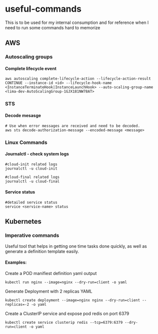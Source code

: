 # useful-commands

This is to be used for my internal consumption and for reference when I need to run some commands hard to memorize

## AWS

### Autoscaling groups

#### Complete lifecycle event 
```
aws autoscaling complete-lifecycle-action --lifecycle-action-result CONTINUE --instance-id <id> --lifecycle-hook-name <InstanceTerminateHook|InstanceLaunchHook> --auto-scaling-group-name <lima-dev-AutoScalingGroup-1GJX181NW78AT>
```

### STS

#### Decode mesasge

```
# Use when error messages are received and need to be decoded.
aws sts decode-authorization-message --encoded-message <message>
```

### Linux Commands

#### Journalctl - check system logs

```
#cloud-init related logs
journalctl -u cloud-init
```
```
#cloud-final related logs
journalctl -u cloud-final
```
#### Service status
```
#detailed service status
service <service-name> status
```

## Kubernetes

### Imperative commands

Useful tool that helps in getting one time tasks done quickly, as well as generate a definition template easily.

#### Examples:

Create a POD manifiest definition yaml output
```
kubectl run nginx --image=nginx --dry-run=client -o yaml
```

Generate Deployment with 2 replicas YAML 

```
kubectl create deployment --image=nginx nginx --dry-run=client --replicas=-2 -o yaml
```

Create a  ClusterIP service and expose pod redis on port 6379

```
kubectl create service clusterip redis --tcp=6379:6379 --dry-run=client -o yaml
```




